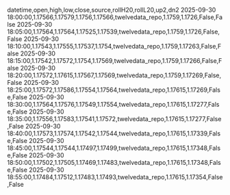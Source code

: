 datetime,open,high,low,close,source,rollH20,rollL20,up2,dn2
2025-09-30 18:00:00,1.17566,1.17579,1.1756,1.17566,twelvedata_repo,1.1759,1.1726,False,False
2025-09-30 18:05:00,1.17564,1.17564,1.17525,1.17539,twelvedata_repo,1.1759,1.1726,False,False
2025-09-30 18:10:00,1.17543,1.17555,1.17537,1.1754,twelvedata_repo,1.1759,1.17263,False,False
2025-09-30 18:15:00,1.17542,1.17572,1.1754,1.17569,twelvedata_repo,1.1759,1.17266,False,False
2025-09-30 18:20:00,1.17572,1.17615,1.17567,1.17569,twelvedata_repo,1.1759,1.17269,False,False
2025-09-30 18:25:00,1.17572,1.17586,1.17554,1.17564,twelvedata_repo,1.17615,1.17269,False,False
2025-09-30 18:30:00,1.17564,1.17576,1.17549,1.17554,twelvedata_repo,1.17615,1.17277,False,False
2025-09-30 18:35:00,1.17556,1.17583,1.17541,1.17572,twelvedata_repo,1.17615,1.17277,False,False
2025-09-30 18:40:00,1.17573,1.17574,1.17542,1.17544,twelvedata_repo,1.17615,1.17339,False,False
2025-09-30 18:45:00,1.17544,1.17544,1.17497,1.17499,twelvedata_repo,1.17615,1.17348,False,False
2025-09-30 18:50:00,1.17502,1.17505,1.17469,1.17483,twelvedata_repo,1.17615,1.17348,False,False
2025-09-30 18:55:00,1.17484,1.17512,1.17483,1.17493,twelvedata_repo,1.17615,1.17354,False,False
